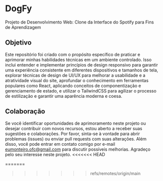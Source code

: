 # DogFy 
Projeto de Desenvolvimento Web: Clone da Interface do Spotify para Fins de Aprendizagem

## Objetivo
Este repositório foi criado com o propósito específico de praticar e aprimorar minhas habilidades técnicas em um ambiente controlado. Isso inclui entender e implementar princípios de design responsivo para garantir uma experiência consistente em diferentes dispositivos e tamanhos de tela, explorar técnicas de design de UI/UX para melhorar a usabilidade e a atratividade visual do site, aprofundar o conhecimento em ferramentas populares como React, aplicando conceitos de componentização e gerenciamento de estado, e utilizar o TailwindCSS para agilizar o processo de estilização e garantir uma aparência moderna e coesa.  

## Colaboração
Se você identificar oportunidades de aprimoramento neste projeto ou desejar contribuir com novos recursos, estou aberto a receber suas sugestões e colaborações. Por favor, sinta-se à vontade para abrir problemas (issues) ou enviar pull requests com suas alterações. Além disso, você pode entrar em contato comigo por e-mail eumonteiro.ofc@gmail.com para discutir possíveis melhorias. Agradeço pelo seu interesse neste projeto.
<<<<<<< HEAD

=======
>>>>>>> refs/remotes/origin/main

